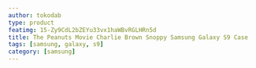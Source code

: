 ```yaml
---
author: tokodab
type: product
featimg: 15-Zy9CdL2bZEYu33vx1haWBvRGLHRn5d
title: The Peanuts Movie Charlie Brown Snoppy Samsung Galaxy S9 Case
tags: [samsung, galaxy, s9]
category: [samsung]
---
```

